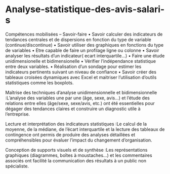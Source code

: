 # Analyse-statistique-des-avis-salari-s
Compétences mobilisées – Savoir-faire
•	Savoir calculer des indicateurs de tendances centrales et de dispersions en fonction du type de variable (continue/discontinue)
•	Savoir utiliser des graphiques en fonctions du type de variables 
•	Etre capable de faire un profilage ligne ou colonne
•	Savoir analyser les résultats d’un indicateur( ecart interquartile…)
•	Faire une étude unidimensionelle et bidimensionelle 
•	Vérifier l’indépendance statistique entre deux variables.
•	Réalisation d’un sondage pour estimer les indicateurs pertinents suivant un niveau de confiance
•	Savoir créer des tableaux croisées dynamiques avec Excel et maitriser l’utilisation d’outils statistiques comme les boxplots.

Maîtrise des techniques d’analyse unidimensionnelle et bidimensionnelle :L’analyse des variables une par une (âge, sexe, avis…) et l’étude des relations entre elles (âge/sexe, sexe/avis, etc.) ont été essentielles pour dégager des tendances claires et construire un diagnostic utile à l’entreprise.

Lecture et interprétation des indicateurs statistiques :Le calcul de la moyenne, de la médiane, de l’écart interquartile et la lecture des tableaux de contingence ont permis de produire des analyses détaillées et compréhensibles pour évaluer l’impact du changement d’organisation.

Conception de supports visuels et de synthèse :Les représentations graphiques (diagrammes, boîtes à moustaches…) et les commentaires associés ont facilité la communication des résultats à un public non spécialiste.

